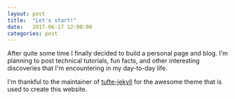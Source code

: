 ```yaml
---
layout: post
title:  "Let's start!"
date:   2017-06-17 12:00:00
categories: post
---
```


After quite some time I finally decided to build a personal page and blog.
I'm planning to post technical tutorials, fun facts, and other interesting discoveries that I'm
encountering in my day-to-day life.

I'm thankful to the maintainer of [tufte-jekyll](https://github.com/clayh53/tufte-jekyll)
for the awesome theme that is used to create this website.

